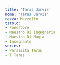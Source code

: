```yaml
---
title: 'Taras Jarvis'
nome: 'Taras Jarvis'
razza: Mezzelfo
titolo:
- Fondatore
- Maestro Di Ingegneria
- Maestro Di Magia
- Insegnante
series:
- Parassita Taras
- T Taras
---
```

